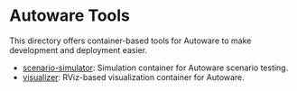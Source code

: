 # Autoware Tools

This directory offers container-based tools for Autoware to make development and deployment easier.

- [scenario-simulator](./scenario-simulator/README.md): Simulation container for Autoware scenario testing.
- [visualizer](./visualizer/README.md): RViz-based visualization container for Autoware.

